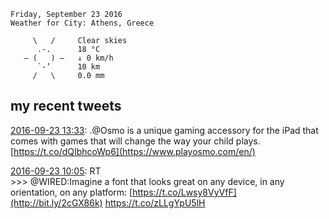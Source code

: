 ```
Friday, September 23 2016
Weather for City: Athens, Greece

     \   /     Clear skies
      .-.      18 °C          
   ― (   ) ―   ↓ 0 km/h       
      `-’      10 km          
     /   \     0.0 mm         
```


## my recent tweets

[2016-09-23 13:33](https://twitter.com/vrypan/status/779312682524614658): .@Osmo is a unique gaming accessory for the iPad that comes with games that will change the way your child plays. [https://t.co/dQIbhcoWp6](https://www.playosmo.com/en/)

[2016-09-23 10:05](https://twitter.com/vrypan/status/779260438622117888): RT   
\>\>\> @WIRED:Imagine a font that looks great on any device, in any orientation, on any platform: [https://t.co/Lwsy8VyVfF](http://bit.ly/2cGX86k) https://t.co/zLLgYpU5lH

